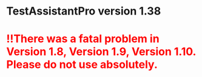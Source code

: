 # TestAssistantPro version 1.38

# <span style="color:red">!!There was a fatal problem in Version 1.8, Version 1.9, Version 1.10. Please do not use absolutely.</span>
